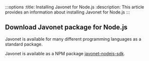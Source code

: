 :::options
:title: Installing Javonet for Node.js
:description: This article provides an information about installing Javonet for Node.js
:::

## Download Javonet package for Node.js

Javonet is available for many different programming languages as a standard package.

Javonet is available as a NPM package [javonet-nodejs-sdk](https://www.npmjs.com/package/javonet-nodejs-sdk). 

